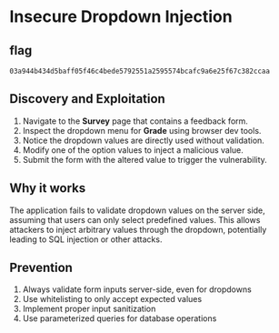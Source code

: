 # Insecure Dropdown Injection


## flag
```
03a944b434d5baff05f46c4bede5792551a2595574bcafc9a6e25f67c382ccaa
```

## Discovery and Exploitation

1. Navigate to the **Survey** page that contains a feedback form.
2. Inspect the dropdown menu for **Grade** using browser dev tools.
3. Notice the dropdown values are directly used without validation.
4. Modify one of the option values to inject a malicious value.
5. Submit the form with the altered value to trigger the vulnerability.

## Why it works

The application fails to validate dropdown values on the server side, assuming that users can only select predefined values. This allows attackers to inject arbitrary values through the dropdown, potentially leading to SQL injection or other attacks.

## Prevention

1. Always validate form inputs server-side, even for dropdowns
2. Use whitelisting to only accept expected values
3. Implement proper input sanitization
4. Use parameterized queries for database operations
